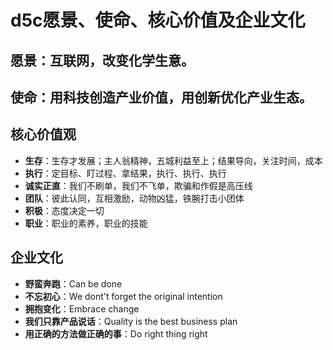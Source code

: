# d5c愿景、使命、核心价值及企业文化

## 愿景：互联网，改变化学生意。

## 使命：用科技创造产业价值，用创新优化产业生态。

## 核心价值观
- **生存**：生存才发展；主人翁精神，五城利益至上；结果导向，关注时间，成本
- **执行**：定目标、盯过程、拿结果，执行、执行、执行
- **诚实正直**：我们不刷单，我们不飞单，欺骗和作假是高压线
- **团队**：彼此认同，互相激励，动物凶猛，铁腕打击小团体
- **积极**：态度决定一切
- **职业**：职业的素养，职业的技能

## 企业文化
- **野蛮奔跑**：Can be done
- **不忘初心**：We dont't forget the original intention
- **拥抱变化**：Embrace change
- **我们只靠产品说话**：Quality is the best business plan
- **用正确的方法做正确的事**：Do right thing right
